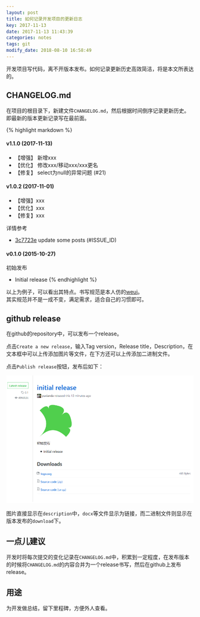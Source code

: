 ```yaml
---
layout: post
title: 如何记录开发项目的更新日志
key: 2017-11-13
date: 2017-11-13 11:43:39
categories: notes
tags: git
modify_date: 2018-08-10 16:58:49
---
```


开发项目写代码，离不开版本发布。如何记录更新历史高效简洁，将是本文所表达的。

<!--more-->

## CHANGELOG.md

在项目的根目录下，新建文件`CHANGELOG.md`，然后根据时间倒序记录更新历史。即最新的版本更新记录写在最前面。

{% highlight markdown %}
#### v1.1.0 (2017-11-13)

- 【增强】 新增xxx
- 【优化】 修改xxx/移动xxx/xxx更名
- 【修复】 select为null的异常问题 (#21)

#### v1.0.2 (2017-11-01)

- 【增强】xxx
- 【优化】xxx
- 【修复】xxx

详情参考

- [3c7723e](https://github.com/thianda/thianda.github.io/commit/3c7723e) update some posts  (#ISSUE_ID)

#### v0.1.0 (2015-10-27)

初始发布

- Initial release
{% endhighlight %}


以上为例子，可以看出其特点。书写规范是本人仿的[weui](https://github.com/Tencent/weui/blob/master/CHANGELOG.md)。  
其实规范并不是一成不变，满足需求，适合自己的习惯即可。

## github release

在github的repository中，可以发布一个release。

点击`Create a new release`，输入Tag version，Release title，Description，在文本框中可以上传添加图片等文件，在下方还可以上传添加二进制文件。

点击`Publish release`按钮，发布后如下：

![release截图](/statics/images/how-to-write-changelog/release.png)

图片直接显示在`description`中，`docx`等文件显示为链接，而二进制文件则显示在版本发布的`download`下。

## 一点儿建议

开发时将每次提交的变化记录在`CHANGELOG.md`中，积累到一定程度，在发布版本的时候将`CHANGELOG.md`的内容合并为一个release书写，然后在github上发布release。

## 用途

为开发做总结，留下里程碑，方便外人查看。

